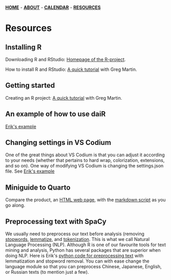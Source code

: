 [**HOME**](/index.md) - [**ABOUT**](/about.md) - [**CALENDAR**](/calendar.md) - [**RESOURCES**](/resources.md)

# Resources

## Installing R

Downloading R and RStudio: [Homepage of the R-project](https://cran.r-project.org/).

How to install R and RStudio: [A quick tutorial](https://www.youtube.com/watch?v=orjLGFmx6l4) with Greg Martin.

## Getting started

Creating an R project: [A quick tutorial](https://www.youtube.com/watch?v=e8B9YU_M5FM) with Greg Martin.

## An example of how to use daiR

[Erik's example](/contents/using_dair.html)

## Changing settings in VS Codium

One of the great things about VS Codium is that you can adjust it according to your needs (whether that pertains to hard wrap, colorization, extensions, and so on). One way of modifying VS Codium is changing the settings.json file. See [Erik's example](/contents/optimizing_vs_codium.html)

## Miniguide to Quarto
Compare the product, an [HTML web page](/contents/miniguide_quarto.html), with the [markdown script](/contents/miniguide_quarto.qmd) as you go along.

## Preprocessing text with SpaCy

We usually need to preprocess our text before analysis (removing [stopwords](https://kavita-ganesan.com/what-are-stop-words/#.Y9kqAq3MJaQ), [lemmatize](https://www.techtarget.com/searchenterpriseai/definition/lemmatization), and [tokenization](https://www.geeksforgeeks.org/nlp-how-tokenizing-text-sentence-words-works/). This is what we call Natural Language Processing (NLP). Although R is one of our favourite tools for text mining and analysis, Python has several packages that are superior when doing NLP. Here is Erik's [python code for preprocessing text](/contents/norwegian_preprocessing.ipynb) with lemmatization and stopword removal. You can with ease change the language module so that you can preprocess Chinese, Japanese, English, or Russian texts (to mention just a few).
